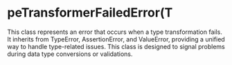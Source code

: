 # peTransformerFailedError(T

This class represents an error that occurs when a type transformation fails. It inherits from TypeError, AssertionError, and ValueError, providing a unified way to handle type-related issues. This class is designed to signal problems during data type conversions or validations.



